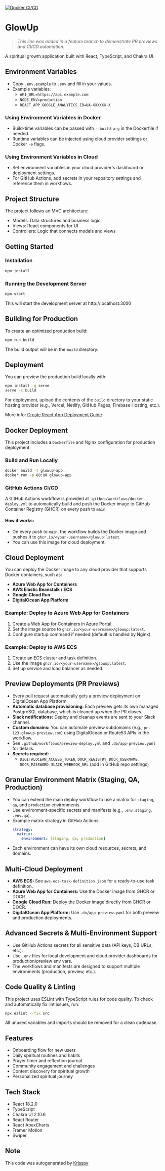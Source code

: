 [![Docker CI/CD](https://github.com/${{github.repository_owner}}/glowup/actions/workflows/docker-deploy.yml/badge.svg)](https://github.com/${{github.repository_owner}}/glowup/actions)

# GlowUp

> _This line was added in a feature branch to demonstrate PR previews and CI/CD automation._

A spiritual growth application built with React, TypeScript, and Chakra UI.

## Environment Variables

- Copy `.env.example` to `.env` and fill in your values.
- Example variables:
  - `API_URL=https://api.example.com`
  - `NODE_ENV=production`
  - `REACT_APP_GOOGLE_ANALYTICS_ID=UA-XXXXXX-X`

### Using Environment Variables in Docker
- Build-time variables can be passed with `--build-arg` in the Dockerfile if needed.
- Runtime variables can be injected using cloud provider settings or Docker `-e` flags.

### Using Environment Variables in Cloud
- Set environment variables in your cloud provider's dashboard or deployment settings.
- For GitHub Actions, add secrets in your repository settings and reference them in workflows.

## Project Structure

The project follows an MVC architecture:
- Models: Data structures and business logic
- Views: React components for UI
- Controllers: Logic that connects models and views

## Getting Started

### Installation

```bash
npm install
```

### Running the Development Server

```bash
npm start
```

This will start the development server at http://localhost:3000

## Building for Production

To create an optimized production build:

```bash
npm run build
```

The build output will be in the `build` directory.

## Deployment

You can preview the production build locally with:

```bash
npm install -g serve
serve -s build
```

For deployment, upload the contents of the `build` directory to your static hosting provider (e.g., Vercel, Netlify, GitHub Pages, Firebase Hosting, etc.).

More info: [Create React App Deployment Guide](https://cra.link/deployment)

## Docker Deployment

This project includes a `Dockerfile` and Nginx configuration for production deployment.

### Build and Run Locally

```bash
docker build -t glowup-app .
docker run -p 80:80 glowup-app
```

### GitHub Actions CI/CD

A GitHub Actions workflow is provided at `.github/workflows/docker-deploy.yml` to automatically build and push the Docker image to GitHub Container Registry (GHCR) on every push to `main`.

#### How it works:
- On every push to `main`, the workflow builds the Docker image and pushes it to `ghcr.io/<your-username>/glowup:latest`.
- You can use this image for cloud deployment.

## Cloud Deployment

You can deploy the Docker image to any cloud provider that supports Docker containers, such as:
- **Azure Web App for Containers**
- **AWS Elastic Beanstalk / ECS**
- **Google Cloud Run**
- **DigitalOcean App Platform**

### Example: Deploy to Azure Web App for Containers

1. Create a Web App for Containers in Azure Portal.
2. Set the image source to `ghcr.io/<your-username>/glowup:latest`.
3. Configure startup command if needed (default is handled by Nginx).

### Example: Deploy to AWS ECS

1. Create an ECS cluster and task definition.
2. Use the image `ghcr.io/<your-username>/glowup:latest`.
3. Set up service and load balancer as needed.

## Preview Deployments (PR Previews)

- Every pull request automatically gets a preview deployment on DigitalOcean App Platform.
- **Automatic database provisioning:** Each preview gets its own managed PostgreSQL database, which is cleaned up when the PR closes.
- **Slack notifications:** Deploy and cleanup events are sent to your Slack channel.
- **Custom domains:** You can automate preview subdomains (e.g., `pr-123.glowup-preview.com`) using DigitalOcean or Route53 APIs in the workflow.
- See `.github/workflows/preview-deploy.yml` and `.do/app-preview.yaml` for details.
- **Secrets required:**
  - `DIGITALOCEAN_ACCESS_TOKEN`, `DOCR_REGISTRY`, `DOCR_USERNAME`, `DOCR_PASSWORD`, `SLACK_WEBHOOK_URL` (add in GitHub repo settings)

## Granular Environment Matrix (Staging, QA, Production)

- You can extend the main deploy workflow to use a matrix for `staging`, `qa`, and `production` environments.
- Use environment-specific secrets and manifests (e.g., `.env.staging`, `.env.qa`).
- Example matrix strategy in GitHub Actions:
  ```yaml
  strategy:
    matrix:
      environment: [staging, qa, production]
  ```
- Each environment can have its own cloud resources, secrets, and domains.

## Multi-Cloud Deployment

- **AWS ECS:** See `aws-ecs-task-definition.json` for a ready-to-use task definition.
- **Azure Web App for Containers:** Use the Docker image from GHCR or DOCR.
- **Google Cloud Run:** Deploy the Docker image directly from GHCR or DOCR.
- **DigitalOcean App Platform:** Use `.do/app-preview.yaml` for both preview and production deployments.

## Advanced Secrets & Multi-Environment Support

- Use GitHub Actions secrets for all sensitive data (API keys, DB URLs, etc.).
- Use `.env` files for local development and cloud provider dashboards for production/preview env vars.
- The workflows and manifests are designed to support multiple environments (production, preview, etc.).

## Code Quality & Linting

This project uses ESLint with TypeScript rules for code quality. To check and automatically fix lint issues, run:

```bash
npx eslint --fix src
```

All unused variables and imports should be removed for a clean codebase.

## Features

- Onboarding flow for new users
- Daily spiritual routines and habits
- Prayer timer and reflection journal
- Community engagement and challenges
- Content discovery for spiritual growth
- Personalized spiritual journey

## Tech Stack

- React 18.2.0
- TypeScript
- Chakra UI 2.10.6
- React Router
- React ApexCharts
- Framer Motion
- Swiper

## Note

This code was autogenerated by [Krisspy](https://krisspy.ai)
